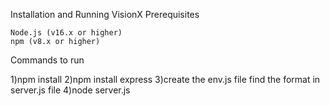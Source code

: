 Installation and Running VisionX
Prerequisites

    Node.js (v16.x or higher)
    npm (v8.x or higher)

Commands to run

1)npm install
2)npm install express 
3)create the env.js file find the format in server.js file
4)node server.js
